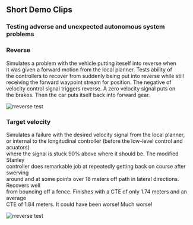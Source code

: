 
## Short Demo Clips

### Testing adverse and unexpected autonomous system problems

### Reverse 

Simulates a problem with the vehicle putting iteself into reverse when  
it was given a forward motion from the local planner. Tests ability of  
the controllers to recover from suddenly being put into reverse while still   
receiving the forward waypoint stream for position. The negative of  
velocity control signal triggers reverse. A zero velocity signal puts on  
the  brakes. Then the car puts itself back into forward gear.  




![rreverse test](demo/rev_test.gif)



### Target velocity 

Simulates a failure with the desired velocity signal from the local planner,  
or internal to the longitudinal controller (before the low-level control and acuators)  
where the signal is stuck 90% above where it should be. The modified Stanley  
controller does remarkable job at repeatedly getting back on course after swerving  
around and at some points over 18 meters off path in lateral directions. Recovers well  
from bouncing off a fence. Finishes with a CTE of only  1.74 meters and an average  
CTE of 1.84 meters. It could have been worse! Much worse!


![rreverse test](demo/vel90over.gif)
